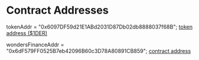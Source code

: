 # Contract Addresses

tokenAddr = "0x6097DF59d21E1ABd2031D87Db02db8888037f68B";
<a href="https://ropsten.etherscan.io/token/0x6097df59d21e1abd2031d87db02db8888037f68b">token address ($1DER)</a>

wondersFinanceAddr = "0x6dF579FF0525B7eb42096B60c3D78A80891CB859";
<a href="https://ropsten.etherscan.io/address/0x6df579ff0525b7eb42096b60c3d78a80891cb859">contract address</a>

